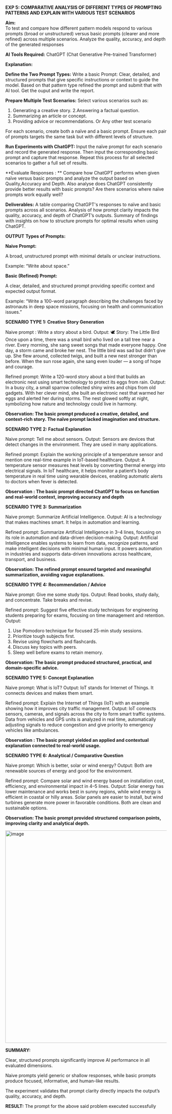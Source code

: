 
**EXP 5: COMPARATIVE ANALYSIS OF DIFFERENT TYPES OF PROMPTING PATTERNS AND EXPLAIN WITH VARIOUS TEST SCENARIOS**

**Aim:** 
<br>To test and compare how different pattern models respond to various prompts (broad or unstructured) versus basic prompts (clearer and more refined) across multiple scenarios.  Analyze the quality, accuracy, and depth of the generated responses 

**AI Tools Required:** ChatGPT (Chat Generative Pre-trained Transformer)

**Explanation:**

**Define the Two Prompt Types:**
Write a basic Prompt: Clear, detailed, and structured prompts that give specific instructions or context to guide the model.
Based on that pattern type refined the prompt and submit that with AI tool.
Get the ouput and write the report.

**Prepare Multiple Test Scenarios:**
Select various scenarios such as:
1. Generating a creative story.
2.Answering a factual question.
3. Summarizing an article or concept.
4. Providing advice or recommendations.
Or Any other test scenario

For each scenario, create both a naïve and a basic prompt. Ensure each pair of prompts targets the same task but with different levels of structure.

**Run Experiments with ChatGPT:**
Input the naïve prompt for each scenario and record the generated response.
Then input the corresponding basic prompt and capture that response.
Repeat this process for all selected scenarios to gather a full set of results.

**Evaluate Responses : **
	Compare how ChatGPT performs when given naïve versus basic prompts and analyze the output based on Quality,Accuracy and Depth. Also analyse does ChatGPT consistently provide better results with basic prompts? Are there scenarios where naïve prompts work equally well?
	
**Deliverables:**
A table comparing ChatGPT's responses to naïve and basic prompts across all scenarios.
Analysis of how prompt clarity impacts the quality, accuracy, and depth of ChatGPT’s outputs.
Summary of findings with insights on how to structure prompts for optimal results when using ChatGPT.


**OUTPUT**
**Types of Prompts:**

**Naive Prompt:**

A broad, unstructured prompt with minimal details or unclear instructions.

Example: “Write about space.”

**Basic (Refined) Prompt:**

A clear, detailed, and structured prompt providing specific context and expected output format.

Example: “Write a 100-word paragraph describing the challenges faced by astronauts in deep space missions, focusing on health and communication issues.”

**SCENARIO TYPE 1: Creative Story Generation**

Naive prompt : Write a story about a bird.
Output: 🕊️ Story: The Little Bird
         Once upon a time, there was a small bird who lived on a tall tree near a river. Every morning, she sang sweet songs that made everyone happy. One day, a storm came and broke her nest. The little bird was sad but didn’t give up. She flew around, collected twigs, and built a new nest stronger than before. When the sun rose again, she sang even louder — a song of hope and courage.

Refined prompt: Write a 120-word story about a bird that builds an electronic nest using smart technology to protect its eggs from rain.
Output:        In a busy city, a small sparrow collected shiny wires and chips from old gadgets. With her clever mind, she built an electronic nest that warmed her eggs and alerted her during storms. The nest glowed softly at night, symbolizing how nature and technology could live in harmony.

**Observation: The basic prompt produced a creative, detailed, and context-rich story. The naïve prompt lacked imagination and structure.**

**SCENARIO TYPE 2: Factual Explanation**

Naive prompt: Tell me about sensors.
Output: Sensors are devices that detect changes in the environment. They are used in many applications.

Refined prompt: Explain the working principle of a temperature sensor and mention one real-time example in IoT-based healthcare.
Output: A temperature sensor measures heat levels by converting thermal energy into electrical signals. In IoT healthcare, it helps monitor a patient’s body temperature in real time using wearable devices, enabling automatic alerts to doctors when fever is detected.

**Observation : The basic prompt directed ChatGPT to focus on function and real-world context, improving accuracy and depth**

**SCENARIO TYPE 3: Summarization**

Naive prompt: Summarize Artificial Intelligence.
Output: AI is a technology that makes machines smart. It helps in automation and learning.

Refined prompt: Summarize Artificial Intelligence in 3–4 lines, focusing on its role in automation and data-driven decision-making.
Output: Artificial Intelligence enables systems to learn from data, recognize patterns, and make intelligent decisions with minimal human input. It powers automation in industries and supports data-driven innovations across healthcare, transport, and business.

**Observation: The refined prompt ensured targeted and meaningful summarization, avoiding vague explanations.**

**SCENARIO TYPE 4: Recommendation / Advice**

Naive prompt: Give me some study tips.
Output: Read books, study daily, and concentrate. Take breaks and revise.

Refined prompt: Suggest five effective study techniques for engineering students preparing for exams, focusing on time management and retention.
Output: 
1. Use Pomodoro technique for focused 25-min study sessions.
2. Prioritize tough subjects first.
3. Revise using flowcharts and flashcards.
4. Discuss key topics with peers. 
5. Sleep well before exams to retain memory.

**Observation: The basic prompt produced structured, practical, and domain-specific advice.**

**SCENARIO TYPE 5: Concept Explanation**

Naive prompt: What is IoT?
Output: IoT stands for Internet of Things. It connects devices and makes them smart.

Refined prompt: Explain the Internet of Things (IoT) with an example showing how it improves city traffic management.
Output: IoT connects sensors, cameras, and signals across the city to form smart traffic systems. Data from vehicles and GPS units is analyzed in real time, automatically adjusting signals to reduce congestion and give priority to emergency vehicles like ambulances.

**Observation : The basic prompt yielded an applied and contextual explanation connected to real-world usage.**

**SCENARIO TYPE 6: Analytical / Comparative Question**

Naive prompt: Which is better, solar or wind energy?
Output: Both are renewable sources of energy and good for the environment.

Refined prompt: Compare solar and wind energy based on installation cost, efficiency, and environmental impact in 4–5 lines.
Output: Solar energy has lower maintenance and works best in sunny regions, while wind energy is efficient in coastal or hilly areas. Solar panels are easier to install, but wind turbines generate more power in favorable conditions. Both are clean and sustainable options.

**Observation: The basic prompt provided structured comparison points, improving clarity and analytical depth.**

<img width="1472" height="664" alt="image" src="https://github.com/user-attachments/assets/33e02c24-6e2c-4044-b9d0-accefc73ec14" />

**SUMMARY:**

Clear, structured prompts significantly improve AI performance in all evaluated dimensions.

Naive prompts yield generic or shallow responses, while basic prompts produce focused, informative, and human-like results.

The experiment validates that prompt clarity directly impacts the output’s quality, accuracy, and depth.

**RESULT:**
The prompt for the above said problem executed successfully
